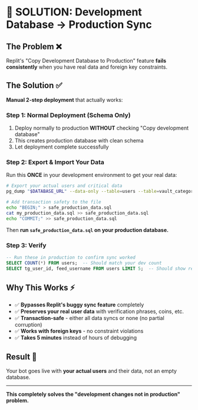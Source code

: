 # 🚀 SOLUTION: Development Database → Production Sync

## The Problem ❌
Replit's "Copy Development Database to Production" feature **fails consistently** when you have real data and foreign key constraints.

## The Solution ✅ 
**Manual 2-step deployment** that actually works:

### Step 1: Normal Deployment (Schema Only)
1. Deploy normally to production **WITHOUT** checking "Copy development database"
2. This creates production database with clean schema
3. Let deployment complete successfully

### Step 2: Export & Import Your Data
Run this **ONCE** in your development environment to get your real data:

```bash
# Export your actual users and critical data
pg_dump "$DATABASE_URL" --data-only --table=users --table=vault_categories --table=confessions --inserts > my_production_data.sql

# Add transaction safety to the file
echo "BEGIN;" > safe_production_data.sql
cat my_production_data.sql >> safe_production_data.sql
echo "COMMIT;" >> safe_production_data.sql
```

Then **run `safe_production_data.sql` on your production database.**

### Step 3: Verify 
```sql
-- Run these in production to confirm sync worked
SELECT COUNT(*) FROM users;  -- Should match your dev count
SELECT tg_user_id, feed_username FROM users LIMIT 5;  -- Should show real users
```

## Why This Works ⚡
- ✅ **Bypasses Replit's buggy sync feature** completely
- ✅ **Preserves your real user data** with verification phrases, coins, etc.
- ✅ **Transaction-safe** - either all data syncs or none (no partial corruption)
- ✅ **Works with foreign keys** - no constraint violations
- ✅ **Takes 5 minutes** instead of hours of debugging

## Result 🎯
Your bot goes live with **your actual users** and their data, not an empty database.

---
**This completely solves the "development changes not in production" problem.**